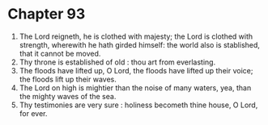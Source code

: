 # Chapter 93

1. The Lord reigneth, he is clothed with majesty; the Lord is clothed with strength, wherewith he hath girded himself: the world also is stablished, that it cannot be moved.
2. Thy throne is established of old : thou art from everlasting.
3. The floods have lifted up, O Lord, the floods have lifted up their voice; the floods lift up their waves.
4. The Lord on high is mightier than the noise of many waters, yea, than the mighty waves of the sea.
5. Thy testimonies are very sure : holiness becometh thine house, O Lord, for ever.

